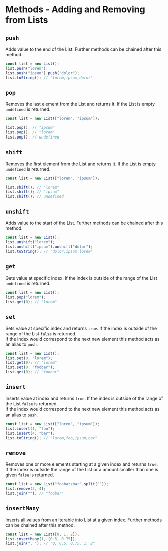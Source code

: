 # Methods - Adding and Removing from Lists

## `push`

Adds value to the end of the List. Further methods can be chained after this method.

```js
const list = new List();
list.push("lorem");
list.push("ipsum").push("dolor");
list.toString(); // "lorem,ipsum,dolor"
```

## `pop`

Removes the last element from the List and returns it. If the List is empty `undefined` is returned.

```js
const list = new List(["lorem", "ipsum"]);

list.pop(); // "ipsum"
list.pop(); // "lorem"
list.pop(); // undefined
```

## `shift`

Removes the first element from the List and returns it. If the List is empty `undefined` is returned.

```js
const list = new List(["lorem", "ipsum"]);

list.shift(); // "lorem"
list.shift(); // "ipsum"
list.shift(); // undefined
```

## `unshift`

Adds value to the start of the List. Further methods can be chained after this method.

```js
const list = new List();
list.unshift("lorem");
list.unshift("ipsum").unshift("dolor");
list.toString(); // "dolor,ipsum,lorem"
```

## `get`

Gets value at specific index. If the index is outside of the range of the List `undefined` is returned.

```js
const list = new List();
list.pop("lorem");
list.get(0); // "lorem"
```

## `set`

Sets value at specific index and returns `true`. If the index is outside of the range of the List `false` is returned.  
If the index would correspond to the next new element this method acts as an alias to `push`.

```js
const list = new List();
list.set(0, "lorem");
list.get(0); // "lorem"
list.set(0, "foobar");
list.get(0); // "foobar"
```

## `insert`

Inserts value at index and returns `true`. If the index is outside of the range of the List `false` is returned.  
If the index would correspond to the next new element this method acts as an alias to `push`.

```js
const list = new List(["lorem", "ipsum"]);
list.insert(1, "foo");
list.insert(4, "bar");
list.toString(); // "lorem,foo,ipsum,bar"
```

## `remove`

Removes one or more elements starting at a given index and returns `true`.  
If the index is outside the range of the List or a amount smaller than one is given `false` is returned.

```js
const list = new List("foobazzbar".split(""));
list.remove(3, 4);
list.join(""); // "foobar"
```

## `insertMany`

Inserts all values from an Iterable into List at a given index. Further methods can be chained after this method.

```js
const list = new List([0, 1, 2]);
list.insertMany(1, [0.5, 0.75]);
list.join(", "); // "0, 0.5, 0.75, 1, 2"
```
